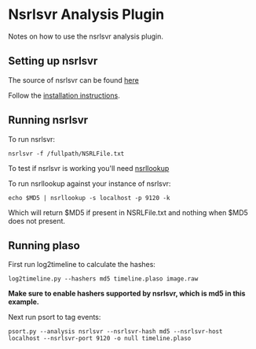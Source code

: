 # Nsrlsvr Analysis Plugin

Notes on how to use the nsrlsvr analysis plugin.

## Setting up nsrlsvr

The source of nsrlsvr can be found [here](https://github.com/rjhansen/nsrlsvr)

Follow the [installation instructions](https://github.com/rjhansen/nsrlsvr/blob/master/INSTALL).

## Running nsrlsvr

To run nsrlsvr:
```
nsrlsvr -f /fullpath/NSRLFile.txt
```

To test if nsrlsvr is working you'll need [nsrllookup](https://github.com/rjhansen/nsrllookup)

To run nsrllookup against your instance of nsrlsvr:
```
echo $MD5 | nsrllookup -s localhost -p 9120 -k
```

Which will return $MD5 if present in NSRLFile.txt and nothing when $MD5 does not present.

## Running plaso

First run log2timeline to calculate the hashes:
```
log2timeline.py --hashers md5 timeline.plaso image.raw
```

**Make sure to enable hashers supported by nsrlsvr, which is md5 in this example.**

Next run psort to tag events:
```
psort.py --analysis nsrlsvr --nsrlsvr-hash md5 --nsrlsvr-host localhost --nsrlsvr-port 9120 -o null timeline.plaso
```